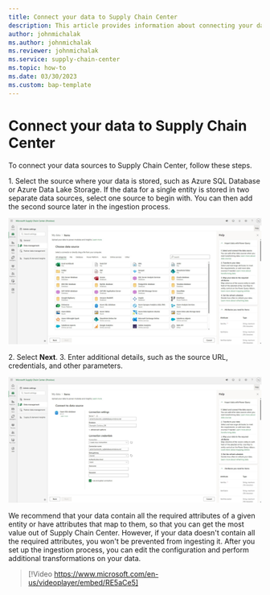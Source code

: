 ```yaml
---
title: Connect your data to Supply Chain Center
description: This article provides information about connecting your data to Microsoft Supply Chain Center
author: johnmichalak
ms.author: johnmichalak
ms.reviewer: johnmichalak
ms.service: supply-chain-center
ms.topic: how-to
ms.date: 03/30/2023
ms.custom: bap-template
---
```


# Connect your data to Supply Chain Center

To connect your data sources to Supply Chain Center, follow these steps.

1. Select the source where your data is stored, such as Azure SQL Database or Azure Data Lake Storage. If the data for a single entity is stored in two separate data sources, select one source to begin with. You can then add the second source later in the ingestion process.

![A screenshot of a list of data sources that are compatible with Supply Chain Center.](media/ingest-data-connectors.png)

2. Select **Next**.
3. Enter additional details, such as the source URL, credentials, and other parameters.

![A screenshot showing what credentials are required for an Azure SQL database.](media/ingest-data-credentials.png)

We recommend that your data contain all the required attributes of a given entity or have attributes that map to them, so that you can get the most value out of Supply Chain Center. However, if your data doesn't contain all the required attributes, you won't be prevented from ingesting it. After you set up the ingestion process, you can edit the configuration and perform additional transformations on your data.

> [!Video https://www.microsoft.com/en-us/videoplayer/embed/RE5aCe5]
